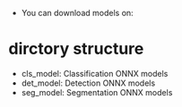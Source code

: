 
* You can download models on:


# dirctory structure
* cls_model:  Classification ONNX models
* det_model:  Detection ONNX models
* seg_model:  Segmentation ONNX models
